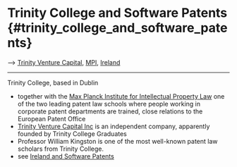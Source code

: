 # Trinity College and Software Patents {#trinity_college_and_software_patents}

\--\> [ Trinity Venture Capital](TrinityVentureCapitalEn "wikilink"), [
MPI](SwpatmpiEn "wikilink"), [ Ireland](SwpatieEn "wikilink")

------------------------------------------------------------------------

Trinity College, based in Dublin

-   together with the [Max Planck Institute for Intellectual Property
    Law](http://swpat.ffii.org/players/mpi/ "wikilink") one of the two
    leading patent law schools where people working in corporate patent
    departments are trained, close relations to the European Patent
    Office
-   [ Trinity Venture Capital Inc](TrinityVentureCapitalEn "wikilink")
    is an independent company, apparently founded by Trinity College
    Graduates
-   Professor William Kingston is one of the most well-known patent law
    scholars from Trinity College.
-   see [Ireland and Software
    Patents](http://swpat.ffii.org/players/ie/ "wikilink")

